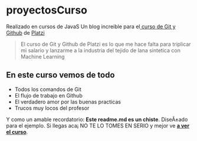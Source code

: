 # proyectosCurso
Realizado en cursos de  JavaS
Un blog increible para el[ curso de Git y Github](https://platzi.com/cursos/git-github/ " curso de Git y Github") de [Platzi](https://platzi.com/ "Platzi")
> El curso de Git y Github de Platzi es lo que me hace falta para triplicar mi salario y lanzarme a la industria del tejido de lana sintetica con Machine Learning


## En este curso vemos de todo
* Todos los comandos de Git
* El flujo de trabajo en Github
* El verdadero amor por las buenas practicas
* Trucos muy locos del profesor


Y como un amable recordatorio: **Este readme.md es un chiste**.  DiseÃ±ado para el ejemplo. Si llegas aca¡ NO TE LO TOMES EN SERIO y mejor ve [**a ver el curso**](https://platzi.com/cursos/git-github/ "a ver el curso").
